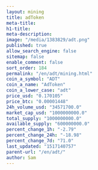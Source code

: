 ```yaml
---
layout: mining
title: adToken
meta-title: 
h1-title: 
meta-description: 
image: "/media/1383829/adt.png"
published: true
allow_search_engine: false
sitemap: false
enable_comment: false
sort_order: 184
permalink: "/en/adt/mining.html"
coin_a_symbol: "ADT"
coin_a_name: "AdToken"
coin_a_lower_case: "adt"
price_usd: "0.170105"
price_btc: "0.00001448"
24h_volume_usd: "34571700.0"
market_cap_usd: "1000000000.0"
total_supply: "1000000000.0"
available_supply: "600000000.0"
percent_change_1h: "-2.79"
percent_change_24h: "-18.98"
percent_change_7d: "71.0"
last_updated: "1517140757"
parent-url: "/en/adt/"
author: Sam
---
```


